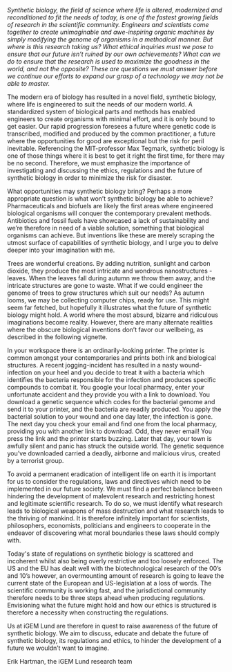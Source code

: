 _Synthetic biology, the field of science where life is altered, modernized and reconditioned to fit the needs of today, is one of the fastest growing fields of research in the scientific community. Engineers and scientists come together to create unimaginable and awe-inspiring organic machines by simply modifying the genome of organisms in a methodical manner. But where is this research taking us? What ethical inquiries must we pose to ensure that our future isn’t ruined by our own achievements? What can we do to ensure that the research is used to maximize the goodness in the world, and not the opposite? These are questions we must answer before we continue our efforts to expand our grasp of a technology we may not be able to master._

The modern era of biology has resulted in a novel field, synthetic biology, where life is engineered to suit the needs of our modern world. A standardized system of biological parts and methods has enabled engineers to create organisms with minimal effort, and it is only bound to get easier. Our rapid progression foresees a future where genetic code is transcribed, modified and produced by the common practitioner, a future where the opportunities for good are exceptional but the risk for peril inevitable. Referencing the MIT-professor Max Tegmark, synthetic biology is one of those things where it is best to get it right the first time, for there may be no second. Therefore, we must emphasize the importance of investigating and discussing the ethics, regulations and the future of synthetic biology in order to minimize the risk for disaster.

What opportunities may synthetic biology bring? Perhaps a more appropriate question is what won’t synthetic biology be able to achieve? Pharmaceuticals and biofuels are likely the first areas where engineered biological organisms will conquer the contemporary prevalent methods. Antibiotics and fossil fuels have showcased a lack of sustainability and we’re therefore in need of a viable solution, something that biological organisms can achieve. But inventions like these are merely scraping the utmost surface of capabilities of synthetic biology, and I urge you to delve deeper into your imagination with me.

Trees are wonderful creations. By adding nutrition, sunlight and carbon dioxide, they produce the most intricate and wondrous nanostructures - leaves. When the leaves fall during autumn we throw them away, and the intricate structures are gone to waste. What if we could engineer the genome of trees to grow structures which suit our needs? As autumn looms, we may be collecting computer chips, ready for use. This might seem far fetched, but hopefully it illustrates what the future of synthetic biology might hold. A world where the most absurd, bizarre and ridiculous imaginations become reality. However, there are many alternate realities where the obscure biological inventions don’t favor our wellbeing, as described in the following vignette.

In your workspace there is an ordinarily-looking printer. The printer is common amongst your contemporaries and prints both ink and biological structures. A recent jogging-incident has resulted in a nasty wound-infection on your heel and you decide to treat it with a bacteria which identifies the bacteria responsible for the infection and produces specific compounds to combat it. You google your local pharmacy, enter your unfortunate accident and they provide you with a link to download. You download a genetic sequence which codes for the bacterial genome and send it to your printer, and the bacteria are readily produced. You apply the bacterial solution to your wound and one day later, the infection is gone. The next day you check your email and find one from the local pharmacy, providing you with another link to download. Odd, they never email! You press the link and the printer starts buzzing. Later that day, your town is awfully silent and panic has struck the outside world. The genetic sequence you’ve downloaded carried a deadly, airborne and malicious virus, created by a terrorist group.

To avoid a permanent eradication of intelligent life on earth it is important for us to consider the regulations, laws and directives which need to be implemented in our future society. We must find a perfect balance between hindering the development of malevolent research and restricting honest and legitimate scientific research. To do so, we must identify what research leads to biological weapons of mass destruction and what research leads to the thriving of mankind. It is therefore infinitely important for scientists, philosophers, economists, politicians and engineers to cooperate in the endeavor of discovering what moral boundaries these laws should comply with.

Today's state of regulations on synthetic biology is scattered and incoherent whilst also being overly restrictive and too loosely enforced. The US and the EU has dealt well with the biotechnological research of the 00’s and 10’s however, an overmounting amount of research is going to leave the current state of the European and US-legislation at a loss of words. The scientific community is working fast, and the jurisdictional community therefore needs to be three steps ahead when producing regulations. Envisioning what the future might hold and how our ethics is structured is therefore a necessity when constructing the regulations.

Us at iGEM Lund are therefore in quest to raise awareness of the future of synthetic biology. We aim to discuss, educate and debate the future of synthetic biology, its regulations and ethics, to hinder the development of a future we wouldn’t want to imagine.

Erik Hartman, the iGEM Lund research team
